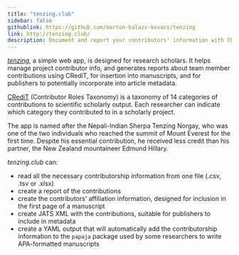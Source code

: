 ```yaml
---
title: "tenzing.club"
sidebar: false
githublink: https://github.com/marton-balazs-kovacs/tenzing
link: http://tenzing.club/
description: Document and report your contributors' information with CRediT.
---
```


_[tenzing](https://tenzing.club)_, a simple web app, is designed for research scholars. It helps manage
project contributor info, and generates
reports about team member contributions using
CRediT, for insertion into manuscripts, and for publishers to
potentially incorporate into article metadata. 

[CRediT](http://credit.niso.org/) (Contributor Roles Taxonomy) is a
taxonomy of 14 categories of contributions to scientific scholarly
output. Each researcher can indicate which category they contributed to
in a scholarly project.

The app is named after the Nepali-Indian Sherpa Tenzing Norgay, who was
one of the two individuals who reached the summit of Mount Everest for
the first time. Despite his essential contribution, he received less
credit than his partner, the New Zealand mountaineer Edmund Hillary.


_tenzing.club_ can:

-   read all the necessary contributorship information from one file
    (.csv, .tsv or .xlsx)
-   create a report of the contributions
-   create the contributors’ affiliation information, designed for
    inclusion in the first page of a manuscript
-   create JATS XML with the contributions, suitable for publishers to
    include in metadata
-   create a YAML output that will automatically add the contributorship
    information to the `papaja` package used by some researchers to write
    APA-formatted manuscripts
